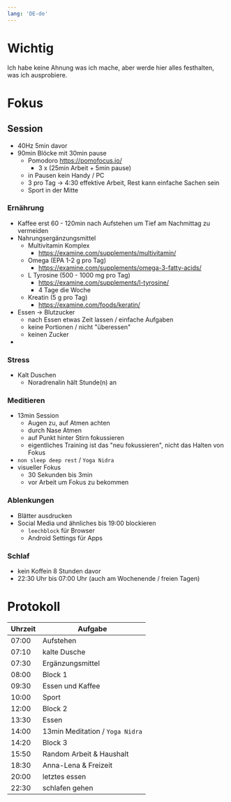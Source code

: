 ```yaml
--- 
lang: 'DE-de'
---
```

# Wichtig 

Ich habe keine Ahnung was ich mache, aber werde hier alles festhalten, was ich ausprobiere.

# Fokus 

## Session

- 40Hz 5min davor 
- 90min Blöcke mit 30min pause 
  - Pomodoro https://pomofocus.io/ 
    - 3 x (25min Arbeit + 5min pause) 
  - in Pausen kein Handy / PC
  - 3 pro Tag -> 4:30 effektive Arbeit, Rest kann einfache Sachen sein
  - Sport in der Mitte

### Ernährung

- Kaffee erst 60 - 120min nach Aufstehen um Tief am Nachmittag zu vermeiden 
- Nahrungsergänzungsmittel 
  - Multivitamin Komplex
    - https://examine.com/supplements/multivitamin/
  - Omega (EPA 1-2 g pro Tag) 
    - https://examine.com/supplements/omega-3-fatty-acids/
  - L Tyrosine (500 - 1000 mg pro Tag) 
    - https://examine.com/supplements/l-tyrosine/
    - 4 Tage die Woche
  - Kreatin (5 g pro Tag)
    - https://examine.com/foods/keratin/
- Essen -> Blutzucker
  - nach Essen etwas Zeit lassen / einfache Aufgaben
  - keine Portionen / nicht "überessen"
  - keinen Zucker 
- 

### Stress

- Kalt Duschen 
  - Noradrenalin hält Stunde(n) an 

### Meditieren 
- 13min Session
  - Augen zu, auf Atmen achten 
  - durch Nase Atmen 
  - auf Punkt hinter Stirn fokussieren 
  - eigentliches Training ist das "neu fokussieren", nicht das Halten von Fokus
- `non sleep deep rest` / `Yoga Nidra`
- visueller Fokus
  - 30 Sekunden bis 3min
  - vor Arbeit um Fokus zu bekommen 

### Ablenkungen

- Blätter ausdrucken 
- Social Media und ähnliches bis 19:00 blockieren 
  - `leechblock` für Browser
  - Android Settings für Apps

### Schlaf

- kein Koffein 8 Stunden davor
- 22:30 Uhr bis 07:00 Uhr (auch am Wochenende / freien Tagen)

# Protokoll

| Uhrzeit | Aufgabe                         |
|---------|---------------------------------|
| 07:00   | Aufstehen                       |
| 07:10   | kalte Dusche                    |
| 07:30   | Ergänzungsmittel                |
| 08:00   | Block 1                         |
| 09:30   | Essen und Kaffee                |
| 10:00   | Sport                           |
| 12:00   | Block 2                         |
| 13:30   | Essen                           |
| 14:00   | 13min Meditation / `Yoga Nidra` |
| 14:20   | Block 3                         |
| 15:50   | Random Arbeit & Haushalt        |
| 18:30   | Anna-Lena & Freizeit            |
| 20:00   | letztes essen                   |
| 22:30   | schlafen gehen                  |
